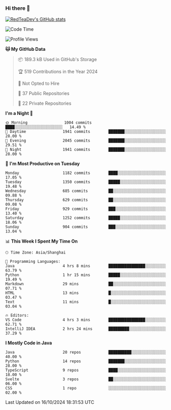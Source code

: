 ### Hi there 👋

<!--
**RedTeaDev/RedTeaDev** is a ✨ _special_ ✨ repository because its `README.md` (this file) appears on your GitHub profile.

Here are some ideas to get you started:

- 🔭 I’m currently working on ...
- 🌱 I’m currently learning ...
- 👯 I’m looking to collaborate on ...
- 🤔 I’m looking for help with ...
- 💬 Ask me about ...
- 📫 How to reach me: ...
- 😄 Pronouns: ...
- ⚡ Fun fact: ...
-->

<!--
[![wakatime](https://wakatime.com/badge/user/6b101ed0-04c0-4490-9283-eb61f2efff96.svg)](https://wakatime.com/@6b101ed0-04c0-4490-9283-eb61f2efff96)
!-->

[![RedTeaDev's GitHub stats](https://github-readme-stats.vercel.app/api?username=RedTeaDev\&include_all_commits=true)](https://github.com/anuraghazra/github-readme-stats)
<!--
[![willianrod's wakatime stats](https://github-readme-stats.vercel.app/api/wakatime?username=RedTeaDev)](https://github.com/anuraghazra/github-readme-stats)
!-->
<!--START_SECTION:waka-->
![Code Time](http://img.shields.io/badge/Code%20Time-2%2C620%20hrs%2034%20mins-blue)

![Profile Views](http://img.shields.io/badge/Profile%20Views-0-blue)

**🐱 My GitHub Data** 

> 📦 189.3 kB Used in GitHub's Storage 
 > 
> 🏆 519 Contributions in the Year 2024
 > 
> 🚫 Not Opted to Hire
 > 
> 📜 37 Public Repositories 
 > 
> 🔑 22 Private Repositories 
 > 
**I'm a Night 🦉** 

```text
🌞 Morning                1004 commits        ████░░░░░░░░░░░░░░░░░░░░░   14.49 % 
🌆 Daytime                1941 commits        ███████░░░░░░░░░░░░░░░░░░   28.00 % 
🌃 Evening                2045 commits        ███████░░░░░░░░░░░░░░░░░░   29.51 % 
🌙 Night                  1941 commits        ███████░░░░░░░░░░░░░░░░░░   28.00 % 
```
📅 **I'm Most Productive on Tuesday** 

```text
Monday                   1182 commits        ████░░░░░░░░░░░░░░░░░░░░░   17.05 % 
Tuesday                  1350 commits        █████░░░░░░░░░░░░░░░░░░░░   19.48 % 
Wednesday                685 commits         ██░░░░░░░░░░░░░░░░░░░░░░░   09.88 % 
Thursday                 629 commits         ██░░░░░░░░░░░░░░░░░░░░░░░   09.08 % 
Friday                   929 commits         ███░░░░░░░░░░░░░░░░░░░░░░   13.40 % 
Saturday                 1252 commits        █████░░░░░░░░░░░░░░░░░░░░   18.06 % 
Sunday                   904 commits         ███░░░░░░░░░░░░░░░░░░░░░░   13.04 % 
```


📊 **This Week I Spent My Time On** 

```text
🕑︎ Time Zone: Asia/Shanghai

💬 Programming Languages: 
Java                     4 hrs 8 mins        ████████████████░░░░░░░░░   63.79 % 
Python                   1 hr 15 mins        █████░░░░░░░░░░░░░░░░░░░░   19.49 % 
Markdown                 29 mins             ██░░░░░░░░░░░░░░░░░░░░░░░   07.71 % 
HTML                     13 mins             █░░░░░░░░░░░░░░░░░░░░░░░░   03.47 % 
Text                     11 mins             █░░░░░░░░░░░░░░░░░░░░░░░░   03.04 % 

🔥 Editors: 
VS Code                  4 hrs 3 mins        ████████████████░░░░░░░░░   62.71 % 
IntelliJ IDEA            2 hrs 24 mins       █████████░░░░░░░░░░░░░░░░   37.29 % 
```

**I Mostly Code in Java** 

```text
Java                     20 repos            ██████████░░░░░░░░░░░░░░░   40.00 % 
Python                   14 repos            ███████░░░░░░░░░░░░░░░░░░   28.00 % 
TypeScript               9 repos             ████░░░░░░░░░░░░░░░░░░░░░   18.00 % 
Svelte                   3 repos             ██░░░░░░░░░░░░░░░░░░░░░░░   06.00 % 
CSS                      1 repo              ░░░░░░░░░░░░░░░░░░░░░░░░░   02.00 % 
```




 Last Updated on 16/10/2024 18:31:53 UTC
<!--END_SECTION:waka-->



